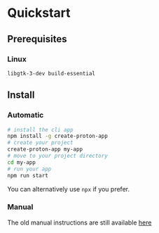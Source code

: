 # Quickstart

## Prerequisites

### Linux

`libgtk-3-dev build-essential`

## Install

### Automatic 

``` bash
# install the cli app
npm install -g create-proton-app
# create your project
create-proton-app my-app
# move to your project directory
cd my-app
# run your app
npm run start
```
You can alternatively use `npx` if you prefer.

### Manual

The old manual instructions are still available [here](manual_install.md)